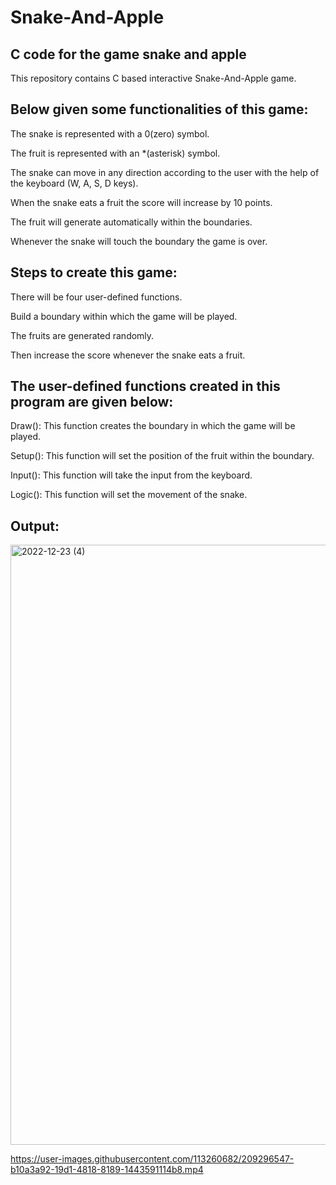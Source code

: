 # Snake-And-Apple
## C code for the game snake and apple

This repository contains C based interactive Snake-And-Apple game.

## Below given some functionalities of this game:

The snake is represented with a 0(zero) symbol.

The fruit is represented with an *(asterisk) symbol.

The snake can move in any direction according to the user with the help of the keyboard (W, A, S, D keys).

When the snake eats a fruit the score will increase by 10 points.

The fruit will generate automatically within the boundaries.

Whenever the snake will touch the boundary the game is over.


## Steps to create this game:

There will be four user-defined functions.

Build a boundary within which the game will be played.

The fruits are generated randomly.

Then increase the score whenever the snake eats a fruit.


## The user-defined functions created in this program are given below:

Draw(): This function creates the boundary in which the game will be played.

Setup(): This function will set the position of the fruit within the boundary.

Input(): This function will take the input from the keyboard.

Logic(): This function will set the movement of the snake.


## Output:
<img width="960" alt="2022-12-23 (4)" src="https://user-images.githubusercontent.com/113260682/209296412-018ca8c0-af18-4d36-99b4-9b4f0c7c3286.png">





https://user-images.githubusercontent.com/113260682/209296547-b10a3a92-19d1-4818-8189-1443591114b8.mp4

